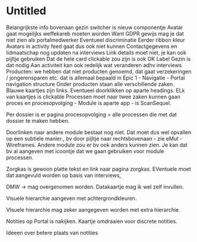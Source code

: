 # Untitled
Belangrijkste info bovenaan
gezin switcher is nieuw componentje
Avatar gaat mogelijks weffekareb moeten worden
Want GDPR gewijs mag je dat niet zien als portalmedwerker
Eventueel discriminatie
Eerder ribbon kleur
Avatars in activity feed gaat dus ook niet kunnen
Contactgegevens en lidmaatschap nog updaten na interviews
Link details moet niet, je kan ook pijltje gebruiken
Dat de hele card clickable zou zijn is ook OK
Label Gezin is dat nodig
Aan activiteit kan ook redelijk wat veranderen adhv interviews
Producten: we hebben dat niet producten genoemd, dat gaat verzekeringen / jongerensparen etc. dat is allemaal bepaald in Epic 1 - Navigatie - Portal navigation structure
Onder producten staan alle verschillende zaken. Blauwe kaartjes zijn links. 
Eventueel doorklikken op aparte headings.
ELk van kaartjes is clickable
Processen moet naar twee zaken kunnen gaan proces en procesopvolging - Module is aparte app - is ScanSequel. 

Per dossier is er pagina procesopvolging = alle processen die met dat dossier te maken hebben.

Doorlinken naar andere module bestaat nog niet. Dat moet dus wel opvallen op een subtiele manier., bv door pijltje naar rechtsbovenaan - zie eMut - Wireframes. Andere module zou er bv ook anders kunnen zien. Je kan dat bv al aangeven met icoontje dat we gaan gebruiken voor module processen. 

Zorgkas is gewoon platte tekst en link naar pagina zorgkas.  EVentuele moet dat aangevuld worden op basis van interviews,

DMW → mag overgenomen worden. Datakaartje mag ik wel zelf invullen. 

Visuele hierarchie aangeven met achtergrondkleuren. 

VIsuele hierarchie mag zeker aangegeven worden met extra hierarchie. 

Notities op Portal is nakijken. Kaartje omdraaien voor discrete notities. 

Ideeen over betere plaats van notities
